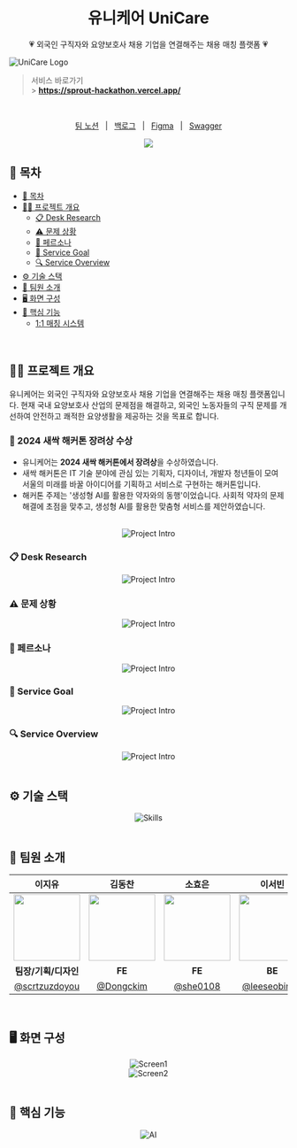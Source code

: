 <div align="center">
  <h1>유니케어 UniCare</h1>
  <p>💗 외국인 구직자와 요양보호사 채용 기업을 연결해주는 채용 매칭 플랫폼 💗</p>
</div>

<img src="https://github.com/user-attachments/assets/2a4d15f4-1f51-40e4-8a66-c5e9513b0b80" alt="UniCare Logo"/>
<br />

> 서비스 바로가기 <br /> > **https://sprout-hackathon.vercel.app/**

<br/>

<p align=center>
  <a href="https://unicare.notion.site/UniCare">팀 노션</a>
  &nbsp; | &nbsp; 
  <a href="https://github.com/orgs/UniCare/projects/5">백로그</a>
  &nbsp; | &nbsp;
  <a href="https://www.figma.com/file/UniCare-Design?node-id=1%3A2&mode=dev">Figma</a> 
  &nbsp; | &nbsp;
  <a href="https://www.un1care.store/swagger-ui/index.html#/">Swagger</a> 
  <br />

<div align=center>
    <a href="https://hits.seeyoufarm.com"><img src="https://hits.seeyoufarm.com/api/count/incr/badge.svg?url=https%3A%2F%2Fgithub.com%2FUniCare-BE&count_bg=%23333333&title_bg=%23FC4F59&icon=&icon_color=%23FC4F59&title=hits&edge_flat=false)](https://hits.seeyoufarm.com"/></a>
</div>

## 📄 목차

- [📄 목차](#-목차)
- [✍🏻 프로젝트 개요](#-프로젝트-개요)
  - [📋 Desk Research](#-desk-research)
  - [⚠️ 문제 상황](#%EF%B8%8F-문제-상황)
  - [👤 페르소나](#-페르소나)
  - [🎯 Service Goal](#-service-goal)
  - [🔍 Service Overview](#-service-overview)
- [⚙️ 기술 스택](#️-기술-스택)
- [🧡 팀원 소개](#-팀원-소개)
- [🖥️ 화면 구성](#-화면-구성)
- [🚀 핵심 기능](#-핵심-기능)
  - [1:1 매칭 시스템](#-매칭-시스템)

<br />

## ✍🏻 프로젝트 개요

유니케어는 외국인 구직자와 요양보호사 채용 기업을 연결해주는 채용 매칭 플랫폼입니다. 
현재 국내 요양보호사 산업의 문제점을 해결하고, 외국인 노동자들의 구직 문제를 개선하여 안전하고 쾌적한 요양생활을 제공하는 것을 목표로 합니다.

### 🌱 2024 새싹 해커톤 장려상 수상

- 유니케어는 **2024 새싹 해커톤에서 장려상**을 수상하였습니다. 
- 새싹 해커톤은 IT 기술 분야에 관심 있는 기획자, 디자이너, 개발자 청년들이 모여 서울의 미래를 바꿀 아이디어를 기획하고 서비스로 구현하는 해커톤입니다. 
- 해커톤 주제는 '생성형 AI를 활용한 약자와의 동행'이었습니다. 사회적 약자의 문제 해결에 초점을 맞추고, 생성형 AI를 활용한 맞춤형 서비스를 제안하였습니다.

<br/>
<div align=center>
  <img src="https://github.com/user-attachments/assets/b6269f38-c69c-44f9-b132-8a40ec34db75" alt="Project Intro"/>
</div>

### 📋 Desk Research
<div align=center>
  <img src="https://github.com/user-attachments/assets/c2edfe02-fdb9-4f96-b786-6a7fbd1aa47a" alt="Project Intro"/>
</div>

### ⚠️ 문제 상황
<div align=center>
  <img src="https://github.com/user-attachments/assets/c89ec376-5d5f-4e61-8135-0ac408ec9cc7" alt="Project Intro"/>
</div>

### 👤 페르소나
<div align=center>
  <img src="https://github.com/user-attachments/assets/5c8dc118-23d8-4542-87fc-8fa808e4c745" alt="Project Intro"/>
</div>

### 🎯 Service Goal
<div align=center>
  <img src="https://github.com/user-attachments/assets/1568e99a-e8ef-4cb4-a0f9-42a47461f9aa" alt="Project Intro"/>
</div>

### 🔍 Service Overview
<div align=center>
  <img src="https://github.com/user-attachments/assets/782c5b51-db01-4460-9bba-68b104521343" alt="Project Intro"/>
</div>

<br />

## ⚙️ 기술 스택
<div align=center>
  <img src="https://github.com/user-attachments/assets/6fd17e6c-b507-4404-96e2-66c0c103fbcd" alt="Skills"/>
</div>

<br />

## 🧡 팀원 소개

| 이지유 | 김동찬 | 소효은 | 이서빈 | 한수한 | 
| :---: | :---: | :---: | :---: | :---: |
| <img src="https://avatars.githubusercontent.com/u/154412699?v=4" width="120" /> | <img src="https://avatars.githubusercontent.com/u/123378711?v=4" width="120" /> | <img src="https://avatars.githubusercontent.com/u/109056278?v=4" width="120"> | <img src="https://avatars.githubusercontent.com/u/70849467?v=4" width="120" /> | <img src="https://avatars.githubusercontent.com/u/43841214?v=4" width="120" /> |
| **팀장/기획/디자인** | **FE** | **FE** | **BE** | **BE/AI** |
| [@scrtzuzdoyou](https://github.com/scrtzuzdoyou) | [@Dongckim](https://github.com/Dongckim) | [@she0108](https://github.com/she0108) | [@leeseobin00](https://github.com/leeseobin00) | [@sem1308](https://github.com/sem1308) |


<br />

## 🖥️ 화면 구성
<div align=center>
  <img src="https://github.com/user-attachments/assets/29f74bbc-f443-4704-b146-04d3be8c907a" alt="Screen1"/>
</div>

<div align=center>
  <img src="https://github.com/user-attachments/assets/0583f4ad-8061-4aa0-8d7e-dee6740cc0a6" alt="Screen2"/>
</div>

<br />

## 🚀 핵심 기능
<div align=center>
  <img src="https://github.com/user-attachments/assets/43d80b3c-1212-4f2b-ac93-344a26970f62" alt="AI"/>
</div>
<br />


</aside>

<br />
